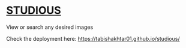 # [STUDIOUS](https://tabishakhtar01.github.io/studious/)

View or search any desired images

Check the deployment here: https://tabishakhtar01.github.io/studious/
